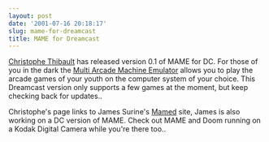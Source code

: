 ```yaml
---
layout: post
date: '2001-07-16 20:18:17'
slug: mame-for-dreamcast
title: MAME for Dreamcast
---
```


[Christophe Thibault](http://mamedc.kaillera.com/) has released version 0.1 of MAME for DC. For those of you in the dark the [Multi Arcade Machine Emulator](http://www.mame.net/) allows you to play the arcade games of your youth on the computer system of your choice. This Dreamcast version only supports a few games at the moment, but keep checking back for updates..

Christophe's page links to James Surine's [Mamed](http://digita.mame.net/) site, James is also working on a DC version of MAME. Check out MAME and Doom running on a Kodak Digital Camera while you're there too..